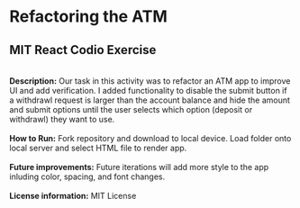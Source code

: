 # Refactoring the ATM
## MIT React Codio Exercise
<br>
<b>Description:</b> Our task in this activity was to refactor an ATM app to improve UI and add verification. I added functionality to disable the submit button if a withdrawl request is larger than the account balance and hide the amount and submit options until the user selects which option (deposit or withdrawl) they want to use.<br>
<br>
<b>How to Run:</b> Fork repository and download to local device. Load folder onto local server and select HTML file to render app.<br>
<br>
<b>Future improvements:</b> Future iterations will add more style to the app inluding color, spacing, and font changes.<br>
<br>
<b>License information:</b> MIT License
